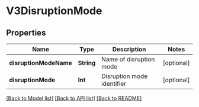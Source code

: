 # V3DisruptionMode

## Properties
Name | Type | Description | Notes
------------ | ------------- | ------------- | -------------
**disruptionModeName** | **String** | Name of disruption mode | [optional] 
**disruptionMode** | **Int** | Disruption mode identifier | [optional] 

[[Back to Model list]](../README.md#documentation-for-models) [[Back to API list]](../README.md#documentation-for-api-endpoints) [[Back to README]](../README.md)



